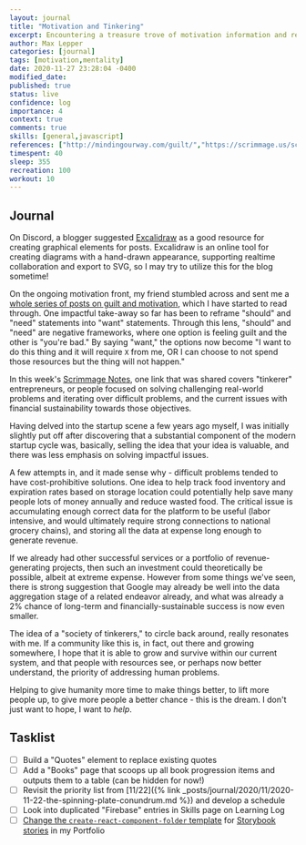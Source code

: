```yaml
---
layout: journal
title: "Motivation and Tinkering"
excerpt: Encountering a treasure trove of motivation information and reflecting on startup culture.
author: Max Lepper
categories: [journal]
tags: [motivation,mentality]
date: 2020-11-27 23:28:04 -0400
modified_date:
published: true
status: live
confidence: log
importance: 4
context: true
comments: true
skills: [general,javascript]
references: ["http://mindingourway.com/guilt/","https://scrimmage.us/scrimmage-notes-2/","https://www.epsilontheory.com/a-society-of-tinkerers/","https://excalidraw.com/"]
timespent: 40
sleep: 355
recreation: 100
workout: 10
---
```


## Journal

On Discord, a blogger suggested [Excalidraw]({{page.references[3]}}) as a good resource for creating graphical elements for posts. Excalidraw is an online tool for creating diagrams with a hand-drawn appearance, supporting realtime collaboration and export to SVG, so I may try to utilize this for the blog sometime!

On the ongoing motivation front, my friend stumbled across and sent me a [whole series of posts on guilt and motivation]({{page.references[0]}}), which I have started to read through. One impactful take-away so far has been to reframe "should" and "need" statements into "want" statements. Through this lens, "should" and "need" are negative frameworks, where one option is feeling guilt and the other is "you're bad." By saying "want," the options now become "I want to do this thing and it will require `X` from me, OR I can choose to not spend those resources but the thing will not happen."

In this week's [Scrimmage Notes]({{page.references[1]}}), one link that was shared covers "tinkerer" entrepreneurs, or people focused on solving challenging real-world problems and iterating over difficult problems, and the current issues with financial sustainability towards those objectives.

Having delved into the startup scene a few years ago myself, I was initially slightly put off after discovering that a substantial component of the modern startup cycle was, basically, selling the idea that your idea is valuable, and there was less emphasis on solving impactful issues.

A few attempts in, and it made sense why - difficult problems tended to have cost-prohibitive solutions. One idea to help track food inventory and expiration rates based on storage location could potentially help save many people lots of money annually and reduce wasted food. The critical issue is accumulating enough correct data for the platform to be useful (labor intensive, and would ultimately require strong connections to national grocery chains), and storing all the data at expense long enough to generate revenue.

If we already had other successful services or a portfolio of revenue-generating projects, then such an investment could theoretically be possible, albeit at extreme expense. However from some things we've seen, there is strong suggestion that Google may already be well into the data aggregation stage of a related endeavor already, and what was already a 2% chance of long-term and financially-sustainable success is now even smaller.

The idea of a "society of tinkerers," to circle back around, really resonates with me. If a community like this is, in fact, out there and growing somewhere, I hope that it is able to grow and survive within our current system, and that people with resources see, or perhaps now better understand, the priority of addressing human problems.

Helping to give humanity more time to make things better, to lift more people up, to give more people a better chance - this is the dream. I don't just want to hope, I want to _help_.

## Tasklist

- [ ] Build a "Quotes" element to replace existing quotes
- [ ] Add a "Books" page that scoops up all book progression items and outputs them to a table (can be hidden for now!)
- [ ] Revisit the priority list from [11/22]({% link _posts/journal/2020/11/2020-11-22-the-spinning-plate-conundrum.md %}) and develop a schedule
- [ ] Look into duplicated "Firebase" entries in Skills page on Learning Log
- [ ] [Change the `create-react-component-folder` template](https://github.com/snaerth/create-react-component-folder#publishing-templates) for [Storybook stories](https://storybook.js.org/docs/react/api/csf) in my Portfolio
